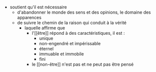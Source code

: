 - soutient qu'il est nécessaire
  - d'abandonner le monde des sens et des opinions, le domaine des apparences
  - de suivre le chemin de la raison qui conduit à la vérité
    - laquelle affirme que
      - l'[[être]] répond à des caractéristiques, il est :
        - unique
        - non-engendré et impérissable
        - éternel
        - immuable et immobile
        - fini
      - le [[non-être]] n'est pas et ne peut pas être pensé